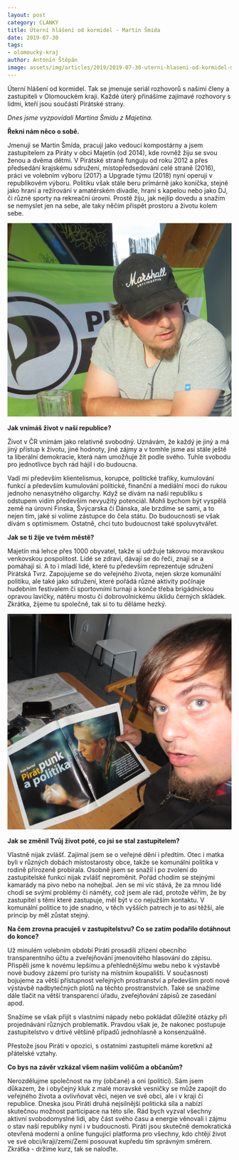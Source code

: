 ```yaml
---
layout: post
category: CLANKY
title: Úterní hlášení od kormidel - Martin Šmída
date: 2019-07-30
tags: 
- olomoucký-kraj
author: Antonín Štěpán
image: assets/img/articles/2019/2019-07-30-uterni-hlaseni-od-kormidel-martin-smida.jpg  #751x422 pixelu
---
```

Úterní hlášení od kormidel. Tak se jmenuje seriál rozhovorů s našimi členy a zastupiteli v Olomouckém kraji. Každé úterý přinášíme zajímavé rozhovory s lidmi, kteří jsou součástí Pirátské strany.

*Dnes jsme vyzpovídali Martina Šmídu z Majetína.*

**Řekni nám něco o sobě.**

Jmenuji se Martin Šmída, pracuji jako vedoucí kompostárny a jsem zastupitelem za Piráty v obci Majetín (od 2014), kde rovněž žiju se svou ženou a dvěma dětmi. V Pirátské straně funguju od roku 2012 a přes předsedání krajskému sdružení, místopředsedování celé straně (2016), práci ve volebním výboru (2017) a Upgrade týmu (2018) nyní operuji v republikovém výboru. Politiku však stále beru primárně jako koníčka, stejně jako hraní a režírování v amatérském divadle, hraní s kapelou nebo jako DJ, či různé sporty na rekreační úrovni. Prostě žiju, jak nejlíp dovedu a snažím se nemyslet jen na sebe, ale taky něčím přispět prostoru a životu kolem sebe.

![Martin Šmída](/assets/img/miscellaneous/uterni-hlaseni-od-kormidel-martin-smida-1.jpg) 

**Jak vnímáš život v naší republice?**

Život v ČR vnímám jako relativně svobodný. Uznávám, že každý je jiný a má jiný přístup k životu, jiné hodnoty, jiné zájmy a v tomhle jsme asi stále ještě ta liberální demokracie, která nám umožňuje žít podle svého. Tuhle svobodu pro jednotlivce bych rád hájil i do budoucna. 

Vadí mi především klientelismus, korupce, politické trafiky, kumulování funkcí a především kumulování politické, finanční a mediální moci do rukou jednoho nenasytného oligarchy. Když se dívám na naši republiku s odstupem vidím především nevyužitý potenciál. Mohli bychom být vyspělá země na úrovni Finska, Švýcarska či Dánska, ale brzdíme se sami, a to nejen tím, jaké si volíme zástupce do čela státu. Do budoucnosti se však dívám s optimismem. Ostatně, chci tuto budoucnost také spoluvytvářet.

**Jak se ti žije ve tvém městě?**

Majetín má lehce přes 1000 obyvatel, takže si udržuje takovou moravskou venkovskou pospolitost. Lidé se zdraví, dávají se do řeči, znají se a pomáhají si. A to i mladí lidé, které tu především reprezentuje sdružení Pirátská Tvrz. Zapojujeme se do veřejného života, nejen skrze komunální politiku, ale také jako sdružení, které pořádá různé aktivity počínaje hudebním festivalem či sportovními turnaji a konče třeba brigádnickou opravou lavičky,  nátěru mostu či dobrovolnickému úklidu černých skládek. Zkrátka, žijeme tu společně, tak si to tu děláme hezký.

![Martin Šmída](/assets/img/miscellaneous/uterni-hlaseni-od-kormidel-martin-smida-2.jpg) 

**Jak se změnil Tvůj život poté, co jsi se stal zastupitelem?**

Vlastně nijak zvlášť. Zajímal jsem se o veřejné dění i předtím. Otec i matka byli v různých dobách místostarosty obce, takže se komunální politika v rodině přirozeně probírala. Osobně jsem se snažil i po zvolení do zastupitelské funkci nijak zvlášť neproměnit. Pořád chodím se stejnými kamarády na pivo nebo na nohejbal. Jen se mi víc stává, že za mnou lidé chodí se svými problémy či náměty, což jsem ale rád, protože věřím, že by zastupitel s těmi které zastupuje, měl být v co nejužším kontaktu. V komunální politice to jde snadno, v těch vyšších patrech je to asi těžší, ale princip by měl zůstat stejný.

**Na čem zrovna pracuješ v zastupitelstvu? Co se zatím podařilo dotáhnout do konce?**

Už  minulém volebním období Piráti prosadili zřízení obecního transparentního účtu a zveřejňování jmenovitého hlasování do zápisu. Přispěli jsme k novému lepšímu a přehlednějšímu webu nebo k výstavbě nové budovy zázemí pro turisty na místním koupališti. V současnosti bojujeme za větší přístupnost veřejných prostranství a  především proti nové výstavbě nadbytečných plotů na těchto prostranstvích. Také se snažíme dále tlačit na větší transparenci úřadu, zveřejňování zápisů ze zasedání apod.

Snažíme se však přijít s vlastními nápady nebo pokládat důležité otázky při projednávání různých problematik. Pravdou však je, že nakonec postupuje zastupitelstvo v drtivé většině případů jednohlasně a konsenzuálně. 

Přestože jsou Piráti v opozici, s ostatními zastupiteli máme koretkní až přátelské vztahy.

**Co bys na závěr vzkázal všem našim voličům a občanům?**

Nerozdělujme společnost na my (občané) a oni (politici). Sám jsem důkazem, že i obyčejný kluk z malé moravské vesničky se může zapojit do veřejného života a ovlivňovat věci, nejen ve své obci, ale i v kraji či republice. Dneska jsou Piráti druhá nejsilnější politická síla a nabízí skutečnou možnost participace na této síle. Rád bych vyzval všechny aktivní svobodomyslné lidi, aby část svého času a energie věnovali i zájmu o stav naší republiky nyní i v budoucnosti. Piráti jsou skutečně demokratická otevřená moderní a online fungující platforma pro všechny, kdo chtějí život ve své obci/kraji/zemi/Zemi posouvat kupředu tím správným směrem. Zkrátka - držíme kurz, tak se naloďte.